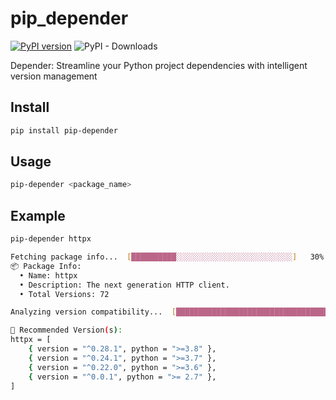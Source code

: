 # pip_depender

[![PyPI version](https://img.shields.io/pypi/v/pip-depender.svg)](https://pypi.org/project/pip-depender/)
![PyPI - Downloads](https://img.shields.io/pypi/dm/pip-depender)

Depender: Streamline your Python project dependencies with intelligent version management

## Install

```bash
pip install pip-depender
```

## Usage

```bash
pip-depender <package_name>
```

## Example

```bash
pip-depender httpx

Fetching package info...  [██████████░░░░░░░░░░░░░░░░░░░░░░░░░░]   30%
📦 Package Info:
  • Name: httpx
  • Description: The next generation HTTP client.
  • Total Versions: 72

Analyzing version compatibility...  [████████████████████████████████████]  100%

🎯 Recommended Version(s):
httpx = [
    { version = "^0.28.1", python = ">=3.8" },
    { version = "^0.24.1", python = ">=3.7" },
    { version = "^0.22.0", python = ">=3.6" },
    { version = "^0.0.1", python = ">= 2.7" },
]
```
